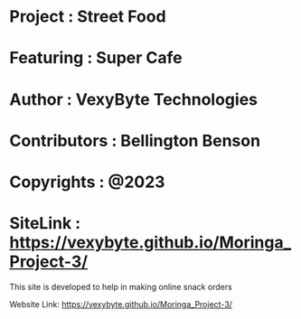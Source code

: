# Project : Street Food
# Featuring : Super Cafe
# Author : VexyByte Technologies
# Contributors : Bellington Benson
# Copyrights : @2023
# SiteLink : https://vexybyte.github.io/Moringa_Project-3/

This site is developed to help in making online snack orders

Website Link: https://vexybyte.github.io/Moringa_Project-3/
